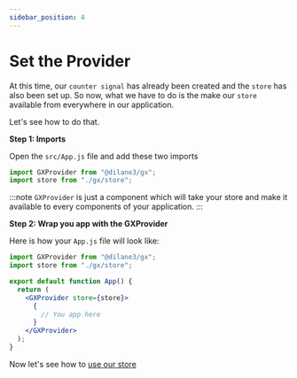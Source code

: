 ```yaml
---
sidebar_position: 4
---
```


# Set the Provider

At this time, our `counter signal` has already been created and the `store` has also been set up. So now, what we have to do is the make our `store` available from everywhere in our application.

Let's see how to do that.

**Step 1: Imports**

Open the `src/App.js` file and add these two imports

```jsx title="src/App.js"
import GXProvider from "@dilane3/gx";
import store from "./gx/store";
```

:::note
`GXProvider` is just a component which will take your store and make it available to every components of your application.
:::

**Step 2: Wrap you app with the GXProvider**

Here is how your `App.js` file will look like: 

```jsx title="src/App.js"
import GXProvider from "@dilane3/gx";
import store from "./gx/store";

export default function App() {
  return (
    <GXProvider store={store}>
      {
        // You app here
      }
    </GXProvider>
  );
}
```

Now let's see how to [use our store](/docs/tutorial/usage.md)